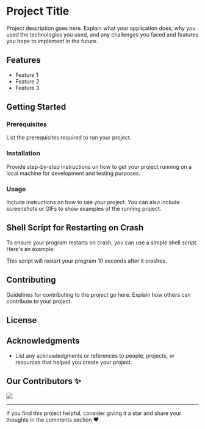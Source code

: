 # Project Title

Project description goes here. Explain what your application does, why you used the technologies you used, and any challenges you faced and features you hope to implement in the future.

## Features

- Feature 1
- Feature 2
- Feature 3

## Getting Started

### Prerequisites

List the prerequisites required to run your project.

### Installation

Provide step-by-step instructions on how to get your project running on a local machine for development and testing purposes.

### Usage

Include instructions on how to use your project. You can also include screenshots or GIFs to show examples of the running project.

## Shell Script for Restarting on Crash

To ensure your program restarts on crash, you can use a simple shell script. Here's an example:


This script will restart your program 10 seconds after it crashes.

## Contributing

Guidelines for contributing to the project go here. Explain how others can contribute to your project.

## License


## Acknowledgments

- List any acknowledgments or references to people, projects, or resources that helped you create your project.

## Our Contributors ✨

<a href="https://github.com/yourusername/yourproject/graphs/contributors">
 <img src="https://contrib.rocks/image?repo=yourusername/yourproject" />
</a>

---

If you find this project helpful, consider giving it a star and share your thoughts in the comments section ❤️
